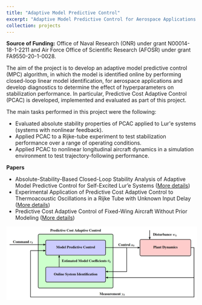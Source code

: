 ```yaml
---
title: "Adaptive Model Predictive Control"
excerpt: "Adaptive Model Predictive Control for Aerospace Applications and Performance Diagnostics <br/><img src='/images/videos/pcac_thumbnail.png' width='752' height='423'>"
collection: projects
---
```


<b>Source of Funding:</b> Office of Naval Research (ONR) under grant N00014-18-1-2211 and Air Force Office of Scientific Research (AFOSR) under grant FA9550-20-1-0028.

The aim of the project is to develop an adaptive model predictive control (MPC) algorithm, in which the model is identified online by performing closed-loop linear model identification, for aerospace applications and develop diagnostics to determine the effect of hyperparameters on stabilization performance. In particular, Predictive Cost Adaptive Control (PCAC) is developed, implemented and evaluated as part of this project.

The main tasks performed in this project were the following:

- Evaluated absolute stability properties of PCAC applied to Lur'e systems (systems with nonlinear feedback).
- Applied PCAC to a Rijke-tube experiment to test stabilization performance over a range of operating conditions.
- Applied PCAC to nonlinear longitudinal aircraft dynamics in a simulation environment to test trajectory-following performance.

**Papers**

- Absolute-Stability-Based Closed-Loop Stability Analysis of Adaptive Model Predictive Control for Self-Excited Lur’e Systems (<a href = "https://japaredes.github.io/publication/2025-05-05-paredes-pcac-absolute">More details</a>)
- Experimental Application of Predictive Cost Adaptive Control to Thermoacoustic Oscillations in a Rijke Tube with Unknown Input Delay (<a href = "https://japaredes.github.io/publication/2025-08-08-paredes-rijke-pcac">More details</a>)
- Predictive Cost Adaptive Control of Fixed-Wing Aircraft Without Prior Modeling (<a href = "https://japaredes.github.io/publication/2025-03-03-riley-fw-pcac">More details</a>)

<img src="/images/videos/pcac_thumbnail.png">
